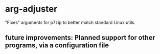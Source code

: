 # arg-adjuster

"Fixes" arguments for p7zip to better match standard Linux utils. 

## future improvements: Planned support for other programs, via a configuration file
